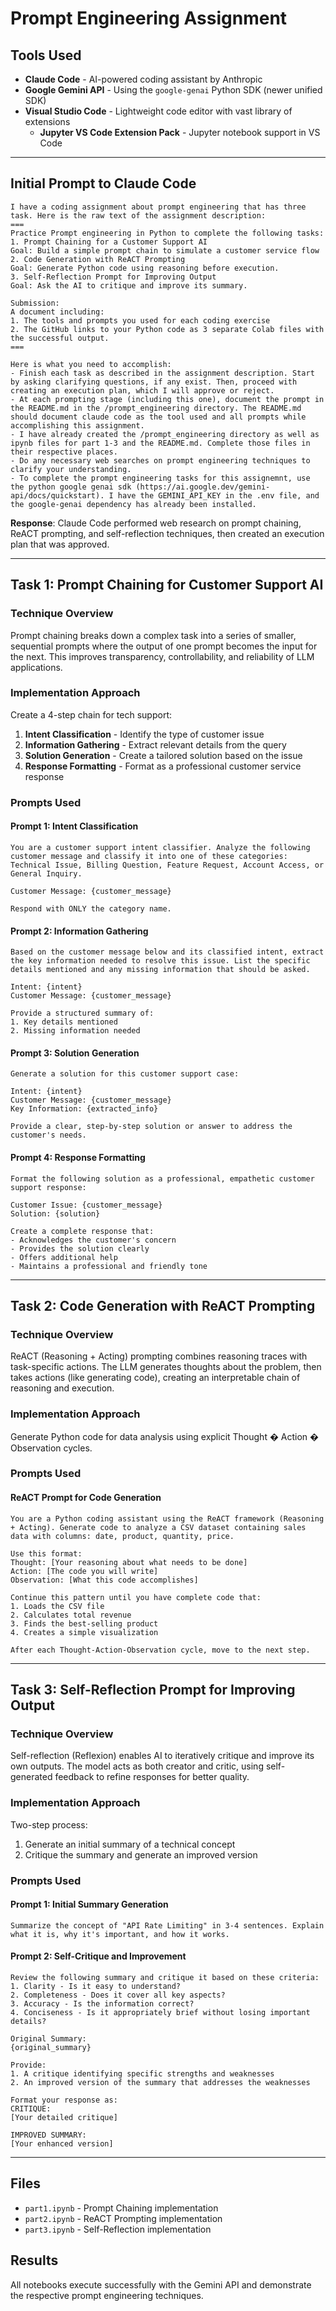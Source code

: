 # Prompt Engineering Assignment

## Tools Used
- **Claude Code** - AI-powered coding assistant by Anthropic
- **Google Gemini API** - Using the `google-genai` Python SDK (newer unified SDK)
- **Visual Studio Code** - Lightweight code editor with vast library of extensions
  - **Jupyter VS Code Extension Pack** - Jupyter notebook support in VS Code

---

## Initial Prompt to Claude Code

```
I have a coding assignment about prompt engineering that has three task. Here is the raw text of the assignment description:
===
Practice Prompt engineering in Python to complete the following tasks:
1. Prompt Chaining for a Customer Support AI
Goal: Build a simple prompt chain to simulate a customer service flow
2. Code Generation with ReACT Prompting
Goal: Generate Python code using reasoning before execution.
3. Self-Reflection Prompt for Improving Output
Goal: Ask the AI to critique and improve its summary.

Submission:
A document including:
1. The tools and prompts you used for each coding exercise
2. The GitHub links to your Python code as 3 separate Colab files with the successful output.
===

Here is what you need to accomplish:
- Finish each task as described in the assignment description. Start by asking clarifying questions, if any exist. Then, proceed with creating an execution plan, which I will approve or reject.
- At each prompting stage (including this one), document the prompt in the README.md in the /prompt_engineering directory. The README.md should document claude code as the tool used and all prompts while accomplishing this assignment.
- I have already created the /prompt_engineering directory as well as ipynb files for part 1-3 and the README.md. Complete those files in their respective places.
- Do any necessary web searches on prompt engineering techniques to clarify your understanding.
- To complete the prompt engineering tasks for this assignemnt, use the python google genai sdk (https://ai.google.dev/gemini-api/docs/quickstart). I have the GEMINI_API_KEY in the .env file, and the google-genai dependency has already been installed.
```

**Response**: Claude Code performed web research on prompt chaining, ReACT prompting, and self-reflection techniques, then created an execution plan that was approved.

---

## Task 1: Prompt Chaining for Customer Support AI

### Technique Overview
Prompt chaining breaks down a complex task into a series of smaller, sequential prompts where the output of one prompt becomes the input for the next. This improves transparency, controllability, and reliability of LLM applications.

### Implementation Approach
Create a 4-step chain for tech support:
1. **Intent Classification** - Identify the type of customer issue
2. **Information Gathering** - Extract relevant details from the query
3. **Solution Generation** - Create a tailored solution based on the issue
4. **Response Formatting** - Format as a professional customer service response

### Prompts Used

#### Prompt 1: Intent Classification
```
You are a customer support intent classifier. Analyze the following customer message and classify it into one of these categories: Technical Issue, Billing Question, Feature Request, Account Access, or General Inquiry.

Customer Message: {customer_message}

Respond with ONLY the category name.
```

#### Prompt 2: Information Gathering
```
Based on the customer message below and its classified intent, extract the key information needed to resolve this issue. List the specific details mentioned and any missing information that should be asked.

Intent: {intent}
Customer Message: {customer_message}

Provide a structured summary of:
1. Key details mentioned
2. Missing information needed
```

#### Prompt 3: Solution Generation
```
Generate a solution for this customer support case:

Intent: {intent}
Customer Message: {customer_message}
Key Information: {extracted_info}

Provide a clear, step-by-step solution or answer to address the customer's needs.
```

#### Prompt 4: Response Formatting
```
Format the following solution as a professional, empathetic customer support response:

Customer Issue: {customer_message}
Solution: {solution}

Create a complete response that:
- Acknowledges the customer's concern
- Provides the solution clearly
- Offers additional help
- Maintains a professional and friendly tone
```

---

## Task 2: Code Generation with ReACT Prompting

### Technique Overview
ReACT (Reasoning + Acting) prompting combines reasoning traces with task-specific actions. The LLM generates thoughts about the problem, then takes actions (like generating code), creating an interpretable chain of reasoning and execution.

### Implementation Approach
Generate Python code for data analysis using explicit Thought � Action � Observation cycles.

### Prompts Used

#### ReACT Prompt for Code Generation
```
You are a Python coding assistant using the ReACT framework (Reasoning + Acting). Generate code to analyze a CSV dataset containing sales data with columns: date, product, quantity, price.

Use this format:
Thought: [Your reasoning about what needs to be done]
Action: [The code you will write]
Observation: [What this code accomplishes]

Continue this pattern until you have complete code that:
1. Loads the CSV file
2. Calculates total revenue
3. Finds the best-selling product
4. Creates a simple visualization

After each Thought-Action-Observation cycle, move to the next step.
```

---

## Task 3: Self-Reflection Prompt for Improving Output

### Technique Overview
Self-reflection (Reflexion) enables AI to iteratively critique and improve its own outputs. The model acts as both creator and critic, using self-generated feedback to refine responses for better quality.

### Implementation Approach
Two-step process:
1. Generate an initial summary of a technical concept
2. Critique the summary and generate an improved version

### Prompts Used

#### Prompt 1: Initial Summary Generation
```
Summarize the concept of "API Rate Limiting" in 3-4 sentences. Explain what it is, why it's important, and how it works.
```

#### Prompt 2: Self-Critique and Improvement
```
Review the following summary and critique it based on these criteria:
1. Clarity - Is it easy to understand?
2. Completeness - Does it cover all key aspects?
3. Accuracy - Is the information correct?
4. Conciseness - Is it appropriately brief without losing important details?

Original Summary:
{original_summary}

Provide:
1. A critique identifying specific strengths and weaknesses
2. An improved version of the summary that addresses the weaknesses

Format your response as:
CRITIQUE:
[Your detailed critique]

IMPROVED SUMMARY:
[Your enhanced version]
```

---

## Files
- `part1.ipynb` - Prompt Chaining implementation
- `part2.ipynb` - ReACT Prompting implementation
- `part3.ipynb` - Self-Reflection implementation

## Results
All notebooks execute successfully with the Gemini API and demonstrate the respective prompt engineering techniques.
